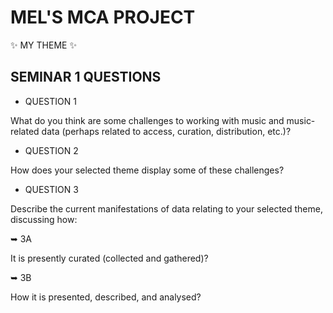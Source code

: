 # MEL'S MCA PROJECT

 :sparkles: MY THEME :sparkles:

## __SEMINAR 1 QUESTIONS__

* QUESTION 1

What do you think are some challenges to working with music and music-related data (perhaps related to access, curation, distribution, etc.)?

* QUESTION 2

How does your selected theme display some of these challenges?

* QUESTION 3

Describe the current manifestations of data relating to your selected theme, discussing how:

&#10149; 3A

It is presently curated (collected and gathered)?

&#10149; 3B

How it is presented, described, and analysed?
